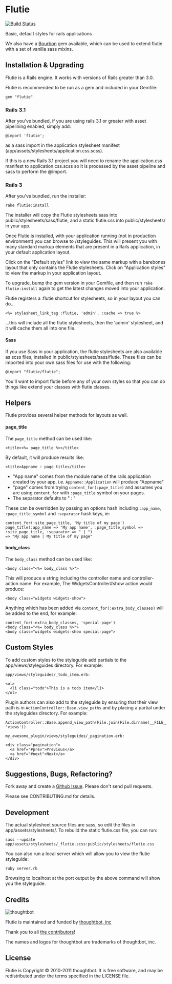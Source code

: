 Flutie
======

[![Build Status](https://secure.travis-ci.org/thoughtbot/flutie.png)](http://travis-ci.org/thoughtbot/flutie)

Basic, default styles for rails applications

We also have a [Bourbon](https://github.com/thoughtbot/bourbon) gem available, which can be used to extend flutie with a set of vanilla sass mixins.

Installation & Upgrading
------------------------

Flutie is a Rails engine. It works with versions of Rails greater than 3.0.

Flutie is recommended to be run as a gem and included in your Gemfile:

    gem "flutie"

### Rails 3.1

After you've bundled, if you are using rails 3.1 or greater with asset pipelining enabled, simply add:

    @import 'flutie';

as a sass import in the application stylesheet manifest (app/assets/stylesheets/application.css.scss).

If this is a new Rails 3.1 project you will need to rename the application.css manifest to application.css.scss so it is processed
by the asset pipeline and sass to perform the @import.

### Rails 3

After you've bundled, run the installer:

    rake flutie:install

The installer will copy the Flutie stylesheets sass into public/stylesheets/sass/flutie, and a static flutie.css into public/stylesheets/ in your app.

Once Flutie is installed, with your application running (not in production environment) you can browse to /styleguides.  This will present you with many standard markup elements that are present in a Rails application, in your default application layout.

Click on the "Default styles" link to view the same markup with a barebones layout that only contains the Flutie stylesheets. Click on "Application styles" to view the markup in your application layout.

To upgrade, bump the gem version in your Gemfile, and then run `rake flutie:install` again to get the latest changes moved into your application.

Flutie registers a :flutie shortcut for stylesheets, so in your layout you can do...

    <%= stylesheet_link_tag :flutie, 'admin', :cache => true %>

...this will include all the flutie stylesheets, then the 'admin' stylesheet, and it will cache them all into one file.

#### Sass

If you use Sass in your application, the flutie stylesheets are also available as scss files, installed in public/stylesheets/sass/flutie.  These files can be imported into your own sass files for use with the following:

    @import "flutie/flutie";

You'll want to import flutie before any of your own styles so that you can do things like extend your classes with flutie classes.

Helpers
-------

Flutie provides several helper methods for layouts as well.

#### page_title

The `page_title` method can be used like:

    <title><%= page_title %></title>

By default, it will produce results like:

    <title>Appname : page title</title>

* "App name" comes from the module name of the rails application created by your app, i.e. `Appname::Application` will produce "Appname"
* "page" comes from trying `content_for(:page_title)` and assumes you are using `content_for` with `:page_title` symbol on your pages.
* The separator defaults to " : "

These can be overridden by passing an options hash including `:app_name`, `:page_title_symbol` and `:separator` hash keys, ie:

    content_for(:site_page_title, 'My title of my page')
    page_title(:app_name => 'My app name', :page_title_symbol => :site_page_title, :separator => " | ")
    => "My app name | My title of my page"

#### body_class

The `body_class` method can be used like:

    <body class="<%= body_class %>">

This will produce a string including the controller name and controller-action name.  For example, The WidgetsController#show action would produce:

    <body class="widgets widgets-show">

Anything which has been added via `content_for(:extra_body_classes)` will be added to the end, for example:

    content_for(:extra_body_classes, 'special-page')
    <body class="<%= body_class %>">
    <body class="widgets widgets-show special-page">

Custom Styles
-------------

To add custom styles to the styleguide add partials to the app/views/styleguides directory. For example:

    app/views/styleguides/_todo_item.erb:

    <ol>
      <li class="todo">This is a todo item</li>
    </ol>

Plugin authors can also add to the styleguide by ensuring that their view path is in `ActionController::Base.view_paths` and by placing a partial under the styleguides directory. For example:

    ActionController::Base.append_view_path(File.join(File.dirname(__FILE__), 'views'))

    my_awesome_plugin/views/styleguides/_pagination.erb:

    <div class="pagination">
      <a href="#prev">Previous</a>
      <a href="#next">Next</a>
    </div>

Suggestions, Bugs, Refactoring?
-------------------------------

Fork away and create a [Github Issue](http://github.com/thoughtbot/flutie/issues). Please don't send pull requests.

Please see CONTRIBUTING.md for details.

Development
-----------

The actual stylesheet source files are sass, so edit the files in app/assets/stylesheets/.
To rebuild the static flutie.css file, you can run:

    sass --update app/assets/stylesheets/_flutie.scss:public/stylesheets/flutie.css

You can also run a local server which will allow you to view the flutie styleguide:

    ruby server.rb

Browsing to localhost at the port output by the above command will show you the styleguide.

Credits
-------

![thoughtbot](http://thoughtbot.com/images/tm/logo.png)

Flutie is maintained and funded by [thoughtbot, inc](http://thoughtbot.com/community)

Thank you to all [the contributors](https://github.com/thoughtbot/flutie/contributors)!

The names and logos for thoughtbot are trademarks of thoughtbot, inc.

License
-------

Flutie is Copyright © 2010-2011 thoughtbot. It is free software, and may be redistributed under the terms specified in the LICENSE file.
